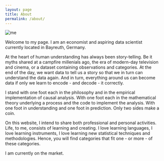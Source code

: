 ```yaml
---
layout: page
title: About
permalink: /about/
---
```


![me](assets/MH9_4265.jpg)


Welcome to my page. I am an economist and aspiring data scientist currently located in Bayreuth, Germany.

At the heart of human understanding has always been story-telling. Be it myths shared at a campfire millenials ago, the era of modern-day television and cinema, or a dataset containing observations and categories. At the end of the day, we want data to tell us a story so that we in turn can understand the data again. And in turn, everything around us can become data if only we learn to encode - and decode - it correctly.

I stand with one foot each in the philosophy and in the empirical implementation of causal analysis. With one foot each in the mathematical theory underlying a process and the code to implement the analysis. With one foot in understanding and one foot in prediction. Only two sides make a coin.

On this website, I intend to share both professional and personal activities. Life, to me, consists of learning and creating. I love learning languages, I love learning instruments, I love learning new statistical techniques and methodologies. Hence, you will find categories that fit one - or more - of these categories.

I am currently on the market.
